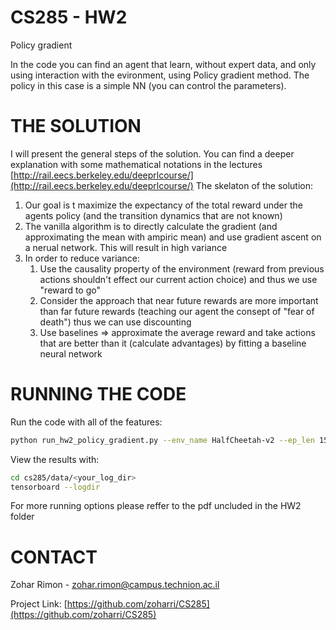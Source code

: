 # CS285 - HW2
Policy gradient 

In the code you can find an agent that learn, without expert data, and only using interaction with the evironment, using Policy gradient method.
The policy in this case is a simple NN (you can control the parameters).


# THE SOLUTION


I will present the general steps of the solution. You can find a deeper explanation with some mathematical notations in the lectures [http://rail.eecs.berkeley.edu/deeprlcourse/](http://rail.eecs.berkeley.edu/deeprlcourse/) 
The skelaton of the solution:
1. Our goal is t maximize the expectancy of the total reward under the agents policy (and the transition dynamics that are not known)
2. The vanilla algorithm is to directly calculate the gradient (and approximating the mean with ampiric mean) and use gradient ascent on a nerual network. This will result in high variance
3. In order to reduce variance:
    1. Use the causality property of the environment (reward from previous actions shouldn't effect our current action choice) and thus we use "reward to go" 
    2. Consider the approach that near future rewards are more important than far future rewards (teaching our agent the consept of "fear of death") thus we can use discounting
    3. Use baselines => approximate the average reward and take actions that are better than it (calculate advantages) by fitting a baseline neural network

# RUNNING THE CODE
Run the code with all of the features:
```sh
python run_hw2_policy_gradient.py --env_name HalfCheetah-v2 --ep_len 150 --discount 0.95 -n 100 -l 2 -s 32 -b <b> -lr <r> --video_log_freq -1 --reward_to_go --nn_baseline --exp_name hc_b<b>_lr<r>_nnbaseline
```


View the results with:
```sh
cd cs285/data/<your_log_dir>
tensorboard --logdir 
```
For more running options please reffer to the pdf uncluded in the HW2 folder

<!-- CONTACT -->
# CONTACT
Zohar Rimon - zohar.rimon@campus.technion.ac.il

Project Link: [https://github.com/zoharri/CS285](https://github.com/zoharri/CS285)
